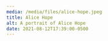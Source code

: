 ```yaml
---
media: /media/files/alice-hope.jpeg
title: Alice Hope
alt: A portrait of Alice Hope
date: 2021-08-12T17:39:00-0500
---
```

